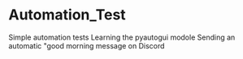 # Automation_Test
Simple automation tests 
Learning the pyautogui modole
Sending an automatic "good morning message on Discord
